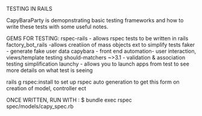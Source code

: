 TESTING IN RAILS

CapyBaraParty is demopnstrating basic testing frameworks and how to write
these tests with some useful notes.

GEMS FOR TESTING:
rspec-rails - allows rspec tests to be written in rails
factory_bot_rails -allows creatiion of mass objects ext to simplify tests
faker - generate fake user data
capybara - front end automation- user interaction, views/template testing
should-matchers ~>3.1 - validation & association testing simplification
launchy - allows you to launch apps from test to see more details on what test
          is seeing


rails g rspec:install to set up rspec auto generation to get this form
on creation of model, controller ect

ONCE WRITTEN, RUN WITH :
$ bundle exec rspec spec/models/capy_spec.rb
